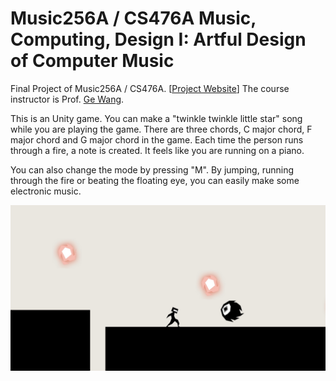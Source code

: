 # Music256A / CS476A Music, Computing, Design I: Artful Design of Computer Music

Final Project of Music256A / CS476A. [[Project Website](https://ccrma.stanford.edu/~zhangmf/256a/final/)] The course instructor is Prof. [Ge Wang](https://ccrma.stanford.edu/~ge/). 

This is an Unity game. You can make a "twinkle twinkle little star" song while you are playing the game. There are three chords, C major chord, F major chord and G major chord in the game. Each time the person runs through a fire, a note is created. It feels like you are running on a piano. 

You can also change the mode by pressing "M". By jumping, running through the fire or beating the floating eye, you can easily make some electronic music. 

[<img src="https://github.com/Zhang-Mengfan/MUSIC256A-CS476A/blob/master/pic/game.jpg">](https://youtu.be/gi9TMgxNl4g)
